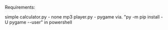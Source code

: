 Requirements:

simple calculator.py - none
mp3 player.py - pygame via. "py -m pip install -U pygame --user" in powershell
